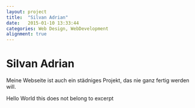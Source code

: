 ```yaml
---
layout: project
title:  "Silvan Adrian"
date:   2015-01-10 13:33:44
categories: Web Design, WebDevelopment
alignment: true
---
```


<div class="va">
<div class="infoleft">
<h1>Silvan Adrian</h1>

Meine Webseite ist auch ein städniges Projekt, das nie  ganz fertig werden will.

</div>



</div>

<!--more-->
Hello World this does not belong to excerpt